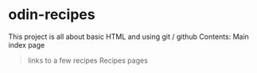 # odin-recipes
This project is all about basic HTML and using git / github
Contents:
Main index page
>links to a few recipes
Recipes pages